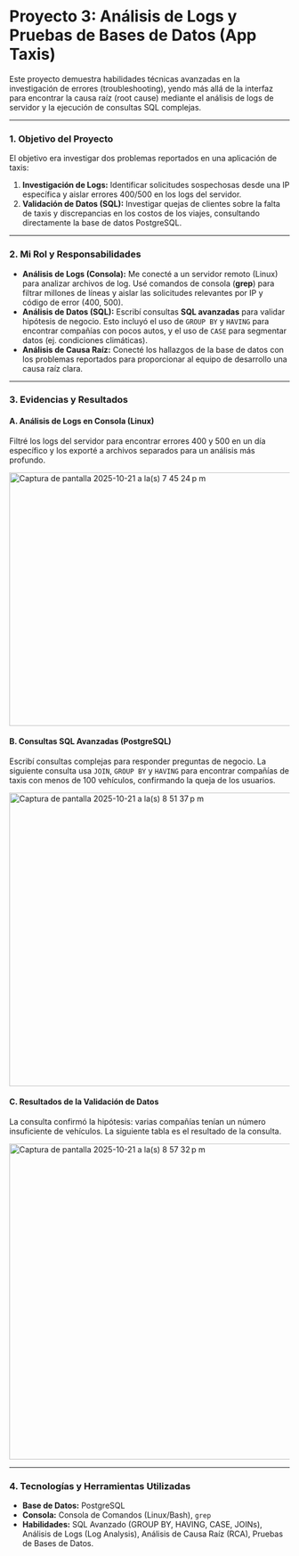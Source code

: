# Proyecto 3: Análisis de Logs y Pruebas de Bases de Datos (App Taxis)

Este proyecto demuestra habilidades técnicas avanzadas en la investigación de errores (troubleshooting), yendo más allá de la interfaz para encontrar la causa raíz (root cause) mediante el análisis de logs de servidor y la ejecución de consultas SQL complejas.

---

### 1. Objetivo del Proyecto

El objetivo era investigar dos problemas reportados en una aplicación de taxis:
1.  **Investigación de Logs:** Identificar solicitudes sospechosas desde una IP específica y aislar errores 400/500 en los logs del servidor.
2.  **Validación de Datos (SQL):** Investigar quejas de clientes sobre la falta de taxis y discrepancias en los costos de los viajes, consultando directamente la base de datos PostgreSQL.

---

### 2. Mi Rol y Responsabilidades

* **Análisis de Logs (Consola):** Me conecté a un servidor remoto (Linux) para analizar archivos de log. Usé comandos de consola (**grep**) para filtrar millones de líneas y aislar las solicitudes relevantes por IP y código de error (400, 500).
* **Análisis de Datos (SQL):** Escribí consultas **SQL avanzadas** para validar hipótesis de negocio. Esto incluyó el uso de `GROUP BY` y `HAVING` para encontrar compañías con pocos autos, y el uso de `CASE` para segmentar datos (ej. condiciones climáticas).
* **Análisis de Causa Raíz:** Conecté los hallazgos de la base de datos con los problemas reportados para proporcionar al equipo de desarrollo una causa raíz clara.

---

### 3. Evidencias y Resultados

#### A. Análisis de Logs en Consola (Linux)
Filtré los logs del servidor para encontrar errores 400 y 500 en un día específico y los exporté a archivos separados para un análisis más profundo.

<img width="1067" height="455" alt="Captura de pantalla 2025-10-21 a la(s) 7 45 24 p m" src="https://github.com/user-attachments/assets/7c229723-759b-4920-a187-7afb8d80e47e" />

#### B. Consultas SQL Avanzadas (PostgreSQL)
Escribí consultas complejas para responder preguntas de negocio. La siguiente consulta usa `JOIN`, `GROUP BY` y `HAVING` para encontrar compañías de taxis con menos de 100 vehículos, confirmando la queja de los usuarios.

<img width="896" height="527" alt="Captura de pantalla 2025-10-21 a la(s) 8 51 37 p m" src="https://github.com/user-attachments/assets/69ab519b-4ba8-4172-96a3-6d42aa47eaeb" />


#### C. Resultados de la Validación de Datos
La consulta confirmó la hipótesis: varias compañías tenían un número insuficiente de vehículos. La siguiente tabla es el resultado de la consulta.

<img width="940" height="567" alt="Captura de pantalla 2025-10-21 a la(s) 8 57 32 p m" src="https://github.com/user-attachments/assets/ac9a3db9-706c-49cb-8e3f-75b8c426bbd8" />

---

### 4. Tecnologías y Herramientas Utilizadas

* **Base de Datos:** PostgreSQL
* **Consola:** Consola de Comandos (Linux/Bash), `grep`
* **Habilidades:** SQL Avanzado (GROUP BY, HAVING, CASE, JOINs), Análisis de Logs (Log Analysis), Análisis de Causa Raíz (RCA), Pruebas de Bases de Datos.
